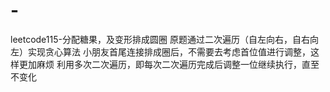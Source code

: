 # -
leetcode115-分配糖果，及变形排成圆圈
原题通过二次遍历（自左向右，自右向左）实现贪心算法
小朋友首尾连接排成圈后，不需要去考虑首位值进行调整，这样更加麻烦
利用多次二次遍历，即每次二次遍历完成后调整一位继续执行，直至不变化
